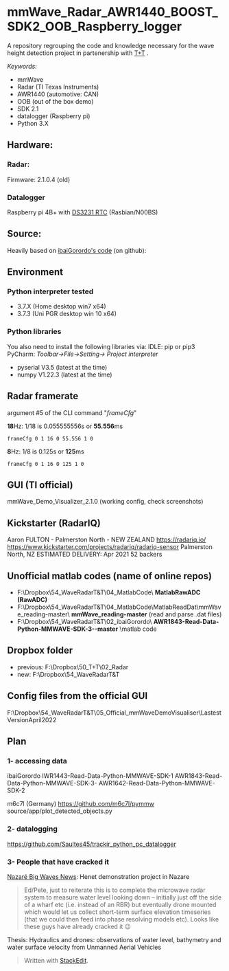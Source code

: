 

# mmWave_Radar_AWR1440_BOOST_SDK2_OOB_Raspberry_logger
A repository regrouping the code and knowledge necessary for the wave height detection project in partenership with [T+T](https://www.tonkintaylor.co.nz/) .


*Keywords:* 

 - mmWave
 - Radar (TI Texas Instruments)
 - AWR1440 (automotive: CAN)
 - OOB (out of the box demo)
 - SDK 2.1
 - datalogger (Raspberry pi)
 - Python 3.X


## Hardware: 
### Radar:
Firmware: 2.1.0.4 (old)
### Datalogger
Raspberry pi 4B+ with [DS3231 RTC](https://www.jaycar.co.nz/rtc-clock-module-for-raspberry-pi/p/XC9044?pos=1&queryId=4a57b52d89bf715f61d30ddb03578fc9) (Rasbian/N00BS)




## Source:
Heavily based on [ibaiGorordo's code](https://github.com/ibaiGorordo/IWR1443-Read-Data-Python-MMWAVE-SDK-1) (on github): 


## Environment
### Python interpreter tested

 - 3.7.X (Home desktop win7 x64) 
 - 3.7.3 (Uni PGR desktop win 10 x64)

### Python libraries
You also need to install the following libraries via:
 IDLE: pip or pip3 
 PyCharm: *Toolbar->File->Setting-> Project interpreter*

 - pyserial V3.5 (latest at the time)
 - numpy V1.22.3 (latest at the time)

## Radar framerate

argument #5 of the CLI command "*frameCfg*"

**18**Hz: 1/18 is 0.055555556s or **55.556**ms

    frameCfg 0 1 16 0 55.556 1 0

**8**Hz: 1/8 is 0.125s or **125**ms

    frameCfg 0 1 16 0 125 1 0

## GUI (TI official)

mmWave_Demo_Visualizer_2.1.0 (working config, check screenshots)

## Kickstarter (RadarIQ)

Aaron FULTON - Palmerston North - NEW ZEALAND
https://radariq.io/
https://www.kickstarter.com/projects/radariq/radariq-sensor
Palmerston North, NZ
ESTIMATED DELIVERY: Apr 2021
52 backers

## Unofficial matlab codes (name of online repos)


 - F:\Dropbox\54_WaveRadarT&T\04_MatlabCode\ **MatlabRawADC (RawADC)**
 - F:\Dropbox\54_WaveRadarT&T\04_MatlabCode\MatlabReadDat\mmWave_reading-master\ **mmWave_reading-master**  (read and parse .dat files)
 - F:\Dropbox\54_WaveRadarT&T\02_ibaiGorordo\ **AWR1843-Read-Data-Python-MMWAVE-SDK-3--master** \matlab code

## Dropbox folder

 - previous: F:\Dropbox\50_T+T\02_Radar
 - new: F:\Dropbox\54_WaveRadarT&T 

## Config files from the official GUI

F:\Dropbox\54_WaveRadarT&T\05_Official_mmWaveDemoVisualiser\LastestVersionApril2022

## Plan
### 1- accessing data
ibaiGorordo
IWR1443-Read-Data-Python-MMWAVE-SDK-1
AWR1843-Read-Data-Python-MMWAVE-SDK-3-
AWR1642-Read-Data-Python-MMWAVE-SDK-2

m6c7l (Germany)
https://github.com/m6c7l/pymmw
source/app/plot_detected_objects.py



### 2- datalogging
https://github.com/Saultes45/trackir_python_pc_datalogger



### 3- People that have cracked it

[Nazaré Big Waves News](https://nazarewaves.com/en/news/213):
Henet demonstration project in Nazare


> Ed/Pete, just to reiterate this is to complete the microwave radar
> system to measure water level looking down – initially just off the
> side of a wharf etc (i.e. instead of an RBR) but eventually drone
> mounted which would let us collect short-term surface elevation
> timeseries (that we could then feed into phase resolving models etc).
> Looks like these guys have already cracked it 😉

Thesis:
Hydraulics and drones: observations of water level, bathymetry and water surface velocity from Unmanned Aerial Vehicles


> Written with [StackEdit](https://stackedit.io/).
